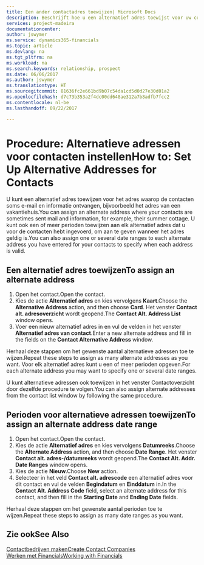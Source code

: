```yaml
---
title: Een ander contactadres toewijzen| Microsoft Docs
description: Beschrijft hoe u een alternatief adres toewijst voor uw contactpersonen of prospects, waar ze soms informatie toegestuurd krijgen.
services: project-madeira
documentationcenter: 
author: jswymer
ms.service: dynamics365-financials
ms.topic: article
ms.devlang: na
ms.tgt_pltfrm: na
ms.workload: na
ms.search.keywords: relationship, prospect
ms.date: 06/06/2017
ms.author: jswymer
ms.translationtype: HT
ms.sourcegitcommit: 81636fc2e661bd9b07c54da1cd5d0d27e30d01a2
ms.openlocfilehash: d7c73b353a2f4dc00dd648ae312a7b8adfb7fcc2
ms.contentlocale: nl-be
ms.lasthandoff: 09/22/2017

---
```

# <a name="how-to-set-up-alternative-addresses-for-contacts"></a><span data-ttu-id="249c4-103">Procedure: Alternatieve adressen voor contacten instellen</span><span class="sxs-lookup"><span data-stu-id="249c4-103">How to: Set Up Alternative Addresses for Contacts</span></span>
<span data-ttu-id="249c4-104">U kunt een alternatief adres toewijzen voor het adres waarop de contacten soms e-mail en informatie ontvangen, bijvoorbeeld het adres van een vakantiehuis.</span><span class="sxs-lookup"><span data-stu-id="249c4-104">You can assign an alternate address where your contacts are sometimes sent mail and information, for example, their summer cottage.</span></span> <span data-ttu-id="249c4-105">U kunt ook een of meer perioden toewijzen aan elk alternatief adres dat u voor de contacten hebt ingevoerd, om aan te geven wanneer het adres geldig is.</span><span class="sxs-lookup"><span data-stu-id="249c4-105">You can also assign one or several date ranges to each alternate address you have entered for your contacts to specify when each address is valid.</span></span>

## <a name="to-assign-an-alternate-address"></a><span data-ttu-id="249c4-106">Een alternatief adres toewijzen</span><span class="sxs-lookup"><span data-stu-id="249c4-106">To assign an alternate address</span></span>
1. <span data-ttu-id="249c4-107">Open het contact.</span><span class="sxs-lookup"><span data-stu-id="249c4-107">Open the contact.</span></span>
2. <span data-ttu-id="249c4-108">Kies de actie **Alternatief adres** en kies vervolgens **Kaart**.</span><span class="sxs-lookup"><span data-stu-id="249c4-108">Choose the **Alternative Address** action, and then choose **Card**.</span></span> <span data-ttu-id="249c4-109">Het venster **Contact alt. adresoverzicht** wordt geopend.</span><span class="sxs-lookup"><span data-stu-id="249c4-109">The **Contact Alt. Address List** window opens.</span></span>
3. <span data-ttu-id="249c4-110">Voer een nieuw alternatief adres in en vul de velden in het venster **Alternatief adres van contact**.</span><span class="sxs-lookup"><span data-stu-id="249c4-110">Enter a new alternate address and fill in the fields on the **Contact Alternative Address** window.</span></span>

<span data-ttu-id="249c4-111">Herhaal deze stappen om het gewenste aantal alternatieve adressen toe te wijzen.</span><span class="sxs-lookup"><span data-stu-id="249c4-111">Repeat these steps to assign as many alternate addresses as you want.</span></span> <span data-ttu-id="249c4-112">Voor elk alternatief adres kunt u een of meer perioden opgeven.</span><span class="sxs-lookup"><span data-stu-id="249c4-112">For each alternate address you may want to specify one or several date ranges.</span></span>

<span data-ttu-id="249c4-113">U kunt alternatieve adressen ook toewijzen in het venster Contactoverzicht door dezelfde procedure te volgen.</span><span class="sxs-lookup"><span data-stu-id="249c4-113">You can also assign alternate addresses from the contact list window by following the same procedure.</span></span>

## <a name="to-assign-an-alternate-address-date-range"></a><span data-ttu-id="249c4-114">Perioden voor alternatieve adressen toewijzen</span><span class="sxs-lookup"><span data-stu-id="249c4-114">To assign an alternate address date range</span></span>
1. <span data-ttu-id="249c4-115">Open het contact.</span><span class="sxs-lookup"><span data-stu-id="249c4-115">Open the contact.</span></span>
2. <span data-ttu-id="249c4-116">Kies de actie **Alternatief adres** en kies vervolgens **Datumreeks**.</span><span class="sxs-lookup"><span data-stu-id="249c4-116">Choose the **Alternate Address** action, and then choose **Date Range**.</span></span> <span data-ttu-id="249c4-117">Het venster **Contact alt. adres-/datumreeks** wordt geopend.</span><span class="sxs-lookup"><span data-stu-id="249c4-117">The **Contact Alt. Addr. Date Ranges** window opens.</span></span>
3. <span data-ttu-id="249c4-118">Kies de actie **Nieuw**.</span><span class="sxs-lookup"><span data-stu-id="249c4-118">Choose **New** action.</span></span>
4. <span data-ttu-id="249c4-119">Selecteer in het veld **Contact alt. adrescode** een alternatief adres voor dit contact en vul de velden **Begindatum** en **Einddatum** in.</span><span class="sxs-lookup"><span data-stu-id="249c4-119">In the **Contact Alt. Address Code** field, select an alternate address for this contact, and then fill in the **Starting Date** and **Ending Date** fields.</span></span>

<span data-ttu-id="249c4-120">Herhaal deze stappen om het gewenste aantal perioden toe te wijzen.</span><span class="sxs-lookup"><span data-stu-id="249c4-120">Repeat these steps to assign as many date ranges as you want.</span></span>

## <a name="see-also"></a><span data-ttu-id="249c4-121">Zie ook</span><span class="sxs-lookup"><span data-stu-id="249c4-121">See Also</span></span>
[<span data-ttu-id="249c4-122">Contactbedrijven maken</span><span class="sxs-lookup"><span data-stu-id="249c4-122">Create Contact Companies</span></span>](marketing-create-contact-companies.md)  
[<span data-ttu-id="249c4-123">Werken met Financials</span><span class="sxs-lookup"><span data-stu-id="249c4-123">Working with Financials</span></span>](ui-work-product.md)

